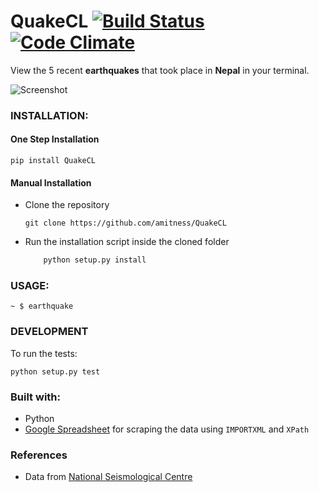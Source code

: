 # QuakeCL [![Build Status](https://travis-ci.org/amitness/QuakeCL.svg?branch=master)](https://travis-ci.org/amitness/QuakeCL) [![Code Climate](https://codeclimate.com/github/amitness/QuakeCL/badges/gpa.svg)](https://codeclimate.com/github/amitness/QuakeCL)
View the 5 recent **earthquakes** that took place in **Nepal** in your terminal.

![Screenshot](https://1.bp.blogspot.com/-VqSshLgpYUs/V8MZTsR7fPI/AAAAAAAACxc/_XiZkz2tlgsqjh0veID2elAYZWxzaAwxQCLcB/s1600/Screenshot%2Bfrom%2B2016-08-28%2B22%253A31%253A38.png)

### INSTALLATION:
#### One Step Installation
```
pip install QuakeCL
```

#### Manual Installation
- Clone the repository

     ```git clone https://github.com/amitness/QuakeCL```

- Run the installation script inside the cloned folder

     ```bash
         python setup.py install
     ```

### USAGE:
    ~ $ earthquake

### DEVELOPMENT

To run the tests:

```
python setup.py test
```

### Built with:
 * Python
 * [Google Spreadsheet](https://docs.google.com/spreadsheets/d/1eeIOB58Dn5qRNWTySqrL35U8xY3JjZ7yhg5Dpxvbz8s/edit) for scraping the data using `IMPORTXML` and `XPath`


### References
 * Data from [National Seismological Centre](http://www.seismonepal.gov.np)
